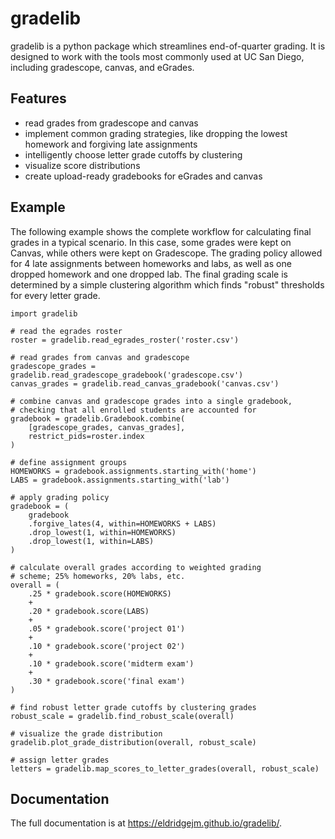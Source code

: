 gradelib
========

gradelib is a python package which streamlines end-of-quarter grading. It is
designed to work with the tools most commonly used at UC San Diego, including
gradescope, canvas, and eGrades.

Features
--------

- read grades from gradescope and canvas
- implement common grading strategies, like dropping the lowest homework and
  forgiving late assignments
- intelligently choose letter grade cutoffs by clustering
- visualize score distributions
- create upload-ready gradebooks for eGrades and canvas

Example
-------

The following example shows the complete workflow for calculating final grades
in a typical scenario. In this case, some grades were kept on Canvas, while
others were kept on Gradescope. The grading policy allowed for 4 late
assignments between homeworks and labs, as well as one dropped homework and one
dropped lab. The final grading scale is determined by a simple clustering
algorithm which finds "robust" thresholds for every letter grade.


    import gradelib

    # read the egrades roster
    roster = gradelib.read_egrades_roster('roster.csv')

    # read grades from canvas and gradescope
    gradescope_grades = gradelib.read_gradescope_gradebook('gradescope.csv')
    canvas_grades = gradelib.read_canvas_gradebook('canvas.csv')

    # combine canvas and gradescope grades into a single gradebook, 
    # checking that all enrolled students are accounted for
    gradebook = gradelib.Gradebook.combine(
        [gradescope_grades, canvas_grades], 
        restrict_pids=roster.index
    )

    # define assignment groups
    HOMEWORKS = gradebook.assignments.starting_with('home')
    LABS = gradebook.assignments.starting_with('lab')

    # apply grading policy
    gradebook = (
        gradebook
        .forgive_lates(4, within=HOMEWORKS + LABS)
        .drop_lowest(1, within=HOMEWORKS)
        .drop_lowest(1, within=LABS)
    )

    # calculate overall grades according to weighted grading
    # scheme; 25% homeworks, 20% labs, etc.
    overall = (
        .25 * gradebook.score(HOMEWORKS)
        +
        .20 * gradebook.score(LABS)
        +
        .05 * gradebook.score('project 01')
        +
        .10 * gradebook.score('project 02')
        +
        .10 * gradebook.score('midterm exam')
        +
        .30 * gradebook.score('final exam')
    )

    # find robust letter grade cutoffs by clustering grades
    robust_scale = gradelib.find_robust_scale(overall)

    # visualize the grade distribution
    gradelib.plot_grade_distribution(overall, robust_scale)

    # assign letter grades
    letters = gradelib.map_scores_to_letter_grades(overall, robust_scale)


Documentation
-------------

The full documentation is at https://eldridgejm.github.io/gradelib/.
